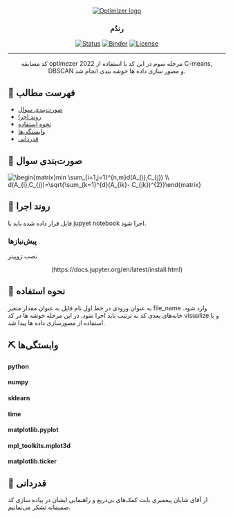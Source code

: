 <p align="center">
  <a href="" rel="noopener">
 <img src="http://optimizer.math.sharif.edu/wp-content/uploads/2021/02/optimizer.png" alt="Optimizer logo"></a>
</p>
<h3 align="center">رندُم</h3>

<div align="center">

  [![Status](https://img.shields.io/badge/status-active-success.svg)]() 
  [![Binder](https://mybinder.org/badge_logo.svg)](https://mybinder.org/v2/gh/mtefagh/demos/HEAD)
  [![License](https://img.shields.io/badge/license-GPL-blue.svg)](https://github.com/mtefagh/demos/blob/master/LICENSE)

</div>

---

<p align="center"> کد مسابقه optimezer 2022 مرحله سوم
در این کد با استفاده از C-means, DBSCAN و مصور سازی داده ها خوشه بندی انجام شد.
    <br> 
</p>

## 📝 فهرست مطالب
- [صورت‌بندی سوال](#problem_statement)
- [روند اجرا](#getting_started)
- [نحوه استفاده](#usage)
- [وابستگی‌ها](#tech_stack)
- [قدردانی](#acknowledgments)


## 🧐 صورت‌بندی سوال <a name = "problem_statement"></a>
<img src="https://latex.codecogs.com/svg.image?\begin{matrix}min&space;\sum_{i=1,j=1}^{n,m}d(A_{i},C_{j})&space;\\&space;d(A_{i},C_{j})=\sqrt{\sum_{k=1}^{d}(A_{ik}-&space;C_{jk})^{2}}\end{matrix}" title="\begin{matrix}min \sum_{i=1,j=1}^{n,m}d(A_{i},C_{j}) \\ d(A_{i},C_{j})=\sqrt{\sum_{k=1}^{d}(A_{ik}- C_{jk})^{2}}\end{matrix}" />





## 🏁 روند اجرا <a name = "getting_started"></a>
فایل قرار داده شده باید با jupyet notebook احرا شود.

### پیش‌نیازها
نصب ژوپیتر
<div align="center">
(https://docs.jupyter.org/en/latest/install.html)
</div>

## 🎈 نحوه استفاده <a name="usage"></a>
به عنوان ورودی در خط اول نام فایل به عنوان مقدار متغیر file_name وارد شود. خانه‌های بعدی کد به ترتیب باید اجرا شود.
در این مرحله خوشه ها در کد visualize  و با استفاده از مصورسازی داده ها پیدا شد.

## ⛏️ وابستگی‌ها <a name = "tech_stack"></a>
#### python
#### numpy
#### sklearn
#### time
#### matplotlib.pyplot
#### mpl_toolkits.mplot3d
#### matplotlib.ticker 



## 🎉 قدردانی <a name = "acknowledgments"></a>
از آقای شایان پیغمبری بابت کمک‌های بی‌دریغ و راهنمایی ایشان در پیاده سازی کد صمیمانه تشکر می‌نماییم.
